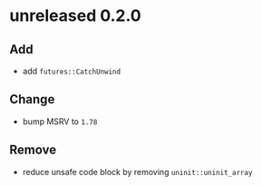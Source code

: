 # unreleased 0.2.0
## Add
- add `futures::CatchUnwind`

## Change
- bump MSRV to `1.78`

## Remove
- reduce unsafe code block by removing `uninit::uninit_array`
